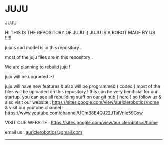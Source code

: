 # JUJU
JUJU


HI THIS IS THE REPOSITORY OF JUJU :) JUJU IS A ROBOT MADE BY US !!!!!
 

juju's cad model is in this repository . 

most of the juju files are in this repository .


We are planning to rebuild juju !






juju will be upgraded  :-)







juju will have new features & also will be programmed ( coded ) 
most of the files will be uploaded on this repository !
this can be very benificial for our startup.
you can see all rebuilding stuff on our git hub ( here ) so follow us & also visit our website : https://sites.google.com/view/auriclerobotics/home
& visit our youtube channel :  https://www.youtube.com/channel/UCmB8E4QJ22JTalVnie59Gxw

VISIT OUR WEBSITE : https://sites.google.com/view/auriclerobotics/home

email us :  auriclerobotics@gmail.com


___________________________________________________________________________________________________________________________________________________________________
